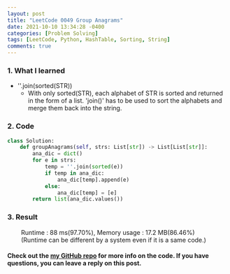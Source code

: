 ```yaml
---
layout: post
title: "LeetCode 0049 Group Anagrams"
date: 2021-10-10 13:34:28 -0400
categories: [Problem Solving]
tags: [LeetCode, Python, HashTable, Sorting, String]
comments: true
---
```


### 1. What I learned
- ''.join(sorted(STR))
    - With only sorted(STR), each alphabet of STR is sorted and returned in the form of a list. 'join()' has to be used to sort the alphabets and merge them back into the string.

### 2. Code
```python
class Solution:
    def groupAnagrams(self, strs: List[str]) -> List[List[str]]:
        ana_dic = dict()
        for e in strs:
            temp = ''.join(sorted(e))
            if temp in ana_dic:
                ana_dic[temp].append(e)
            else:
                ana_dic[temp] = [e]
        return list(ana_dic.values())
```

### 3. Result
&nbsp;&nbsp;&nbsp;&nbsp;&nbsp;&nbsp;&nbsp;&nbsp;Runtime : 88 ms(97.70%), Memory usage : 17.2 MB(86.46%)  
&nbsp;&nbsp;&nbsp;&nbsp;&nbsp;&nbsp;&nbsp;&nbsp;(Runtime can be different by a system even if it is a same code.)

#### Check out the [my GitHub repo][hyuk-gh] for more info on the code. If you have questions, you can leave a reply on this post.
[hyuk-gh]: https://github.com/dlgur1994/StudyAlgorithms
